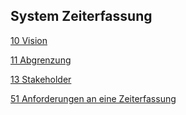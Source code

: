 
## System Zeiterfassung
[10 Vision](timeLoggingVision.md)

[11 Abgrenzung](timeLoggingScope.md)

[13 Stakeholder](timeLoggingStakeholders.md)

[51 Anforderungen an eine Zeiterfassung](timeLoggingRequirements.md)
